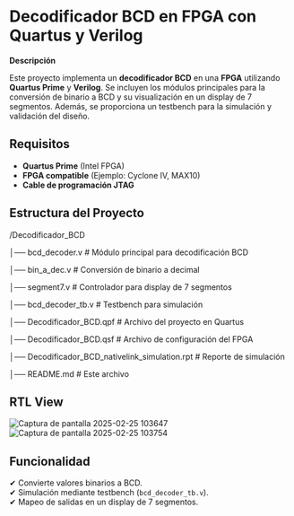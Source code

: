 # Decodificador BCD en FPGA con Quartus y Verilog

 **Descripción**

Este proyecto implementa un **decodificador BCD** en una **FPGA** utilizando **Quartus Prime** y **Verilog**. Se incluyen los módulos principales para la conversión de binario a BCD y su visualización en un display de 7 segmentos. Además, se proporciona un testbench para la simulación y validación del diseño.

## Requisitos

- **Quartus Prime** (Intel FPGA)
- **FPGA compatible** (Ejemplo: Cyclone IV, MAX10)
- **Cable de programación JTAG**

## Estructura del Proyecto
/Decodificador_BCD

│── bcd_decoder.v # Módulo principal para decodificación BCD 

│── bin_a_dec.v # Conversión de binario a decimal 

│── segment7.v # Controlador para display de 7 segmentos

│── bcd_decoder_tb.v # Testbench para simulación 

│── Decodificador_BCD.qpf # Archivo del proyecto en Quartus 

│── Decodificador_BCD.qsf # Archivo de configuración del FPGA 

│── Decodificador_BCD_nativelink_simulation.rpt # Reporte de simulación 

│── README.md # Este archivo

## RTL View
![Captura de pantalla 2025-02-25 103647](https://github.com/user-attachments/assets/c0ea4f1d-29c8-48a1-83d4-ee5f4101706d)
![Captura de pantalla 2025-02-25 103754](https://github.com/user-attachments/assets/f1365628-0920-4f03-a5e1-408c197c2b56)

## Funcionalidad

✔ Convierte valores binarios a BCD.  
✔ Simulación mediante testbench (`bcd_decoder_tb.v`).  
✔ Mapeo de salidas en un display de 7 segmentos.
